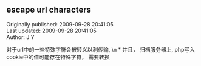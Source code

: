 ## escape url characters  
Originally published: 2009-09-28 20:41:05  
Last updated: 2009-09-28 20:41:05  
Author: J Y  
  
对于url中的一些特殊字符会被转义以利传输,\n *      并且， 归档服务器上, php写入cookie中的值可能存在特殊字符， 需要转换